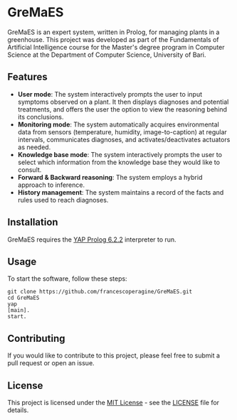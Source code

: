 # GreMaES

GreMaES is an expert system, written in Prolog, for managing plants in a greenhouse. This project was developed as part of the Fundamentals of Artificial Intelligence course for the Master's degree program in Computer Science at the Department of Computer Science, University of Bari.

## Features

- **User mode**: The system interactively prompts the user to input symptoms observed on a plant. It then displays diagnoses and potential treatments, and offers the user the option to view the reasoning behind its conclusions.
- **Monitoring mode**: The system automatically acquires environmental data from sensors (temperature, humidity, image-to-caption) at regular intervals, communicates diagnoses, and activates/deactivates actuators as needed.
- **Knowledge base mode**: The system interactively prompts the user to select which information from the knowledge base they would like to consult.
- **Forward & Backward reasoning**: The system employs a hybrid approach to inference.
- **History management**: The system maintains a record of the facts and rules used to reach diagnoses.

## Installation

GreMaES requires the [YAP Prolog 6.2.2](http://lacam.di.uniba.it/~ferilli/ufficiale/corsi/ai-eng/yap6.2.2.zip) interpreter to run.

## Usage

To start the software, follow these steps:

```
git clone https://github.com/francescoperagine/GreMaES.git
cd GreMaES
yap
[main].
start.
```



## Contributing

If you would like to contribute to this project, please feel free to submit a pull request or open an issue.

## License

This project is licensed under the [MIT License](https://opensource.org/licenses/MIT) - see the [LICENSE](LICENSE.txt) file for details.
